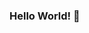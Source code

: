 ### Hello World! 👋

<p 
<iframe width="600" height="600" src="https://ionicabizau.github.io/github-profile-languages/api.html?alefsilvaf" frameborder="0"></iframe>
</p>


